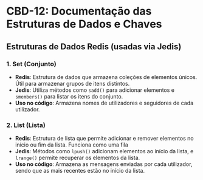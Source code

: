 # CBD-12: Documentação das Estruturas de Dados e Chaves

## Estruturas de Dados Redis (usadas via Jedis)

### 1. Set (Conjunto)
- **Redis**: Estrutura de dados que armazena coleções de elementos únicos. Útil para armazenar grupos de itens distintos.
- **Jedis**: Utiliza métodos como `sadd()` para adicionar elementos e `smembers()` para listar os itens do conjunto.
- **Uso no código**: Armazena nomes de utilizadores e seguidores de cada utilizador.

### 2. List (Lista)
- **Redis**: Estrutura de lista que permite adicionar e remover elementos no início ou fim da lista. Funciona como uma fila 
- **Jedis**: Métodos como `lpush()` adicionam elementos ao início da lista, e `lrange()` permite recuperar os elementos da lista.
- **Uso no código**: Armazena as mensagens enviadas por cada utilizador, sendo que as mais recentes estão no início da lista.

